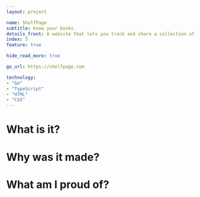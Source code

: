 ```yaml
---
layout: project

name: ShelfPage
subtitle: Know your books.
details_front: A website that lets you track and share a collection of books,  which you can share with anyone and access wherever you are.
index: 5
feature: true

hide_read_more: true

go_url: https://shelfpage.com

technology:
- "Go"
- "TypeScript"
- "HTML"
- "CSS"
---
```

# What is it?

# Why was it made?

# What am I proud of?
